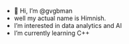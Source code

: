 - 👋 Hi, I’m @gvgbman
-  well my actual name is Himnish.
-  I’m interested in data analytics and AI
-  I’m currently learning C++


<!---
gvgbman/gvgbman is a ✨ special ✨ repository because its `README.md` (this file) appears on your GitHub profile.
You can click the Preview link to take a look at your changes.
--->
